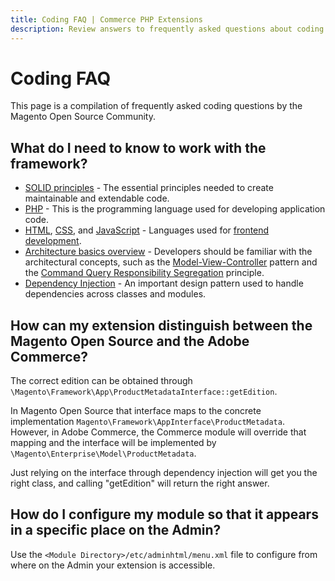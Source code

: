 ```yaml
---
title: Coding FAQ | Commerce PHP Extensions
description: Review answers to frequently asked questions about coding Adobe Commerce and Magento Open Source extensions.
---
```


# Coding FAQ

This page is a compilation of frequently asked coding questions by the Magento Open Source Community.

## What do I need to know to work with the framework?

*  [SOLID principles](https://en.wikipedia.org/wiki/SOLID_(object-oriented_design)) - The essential principles needed to create maintainable and extendable code.
*  [PHP](http://php.net/) - This is the programming language used for developing application code.
*  [HTML](https://en.wikipedia.org/wiki/HTML), [CSS](https://en.wikipedia.org/wiki/Cascading_Style_Sheets), and [JavaScript](https://www.javascript.com/) - Languages used for [frontend development](https://developer.adobe.com/commerce/frontend-core/guide/).
*  [Architecture basics overview](../../architecture/basics/index.md) - Developers should be familiar with the architectural concepts, such as the [Model-View-Controller](https://en.wikipedia.org/wiki/Model%E2%80%93view%E2%80%93controller) pattern and the [Command Query Responsibility Segregation](http://martinfowler.com/bliki/CQRS.html) principle.
*  [Dependency Injection](../../development/components/dependency-injection.md) - An important design pattern used to handle dependencies across classes and modules.

## How can my extension distinguish between the Magento Open Source and the Adobe Commerce?

The correct edition can be obtained through `\Magento\Framework\App\ProductMetadataInterface::getEdition`.

In Magento Open Source that interface maps to the concrete implementation `Magento\Framework\AppInterface\ProductMetadata`.
However, in Adobe Commerce, the Commerce module will override that mapping and the interface will be implemented by `\Magento\Enterprise\Model\ProductMetadata`.

Just relying on the interface through dependency injection will get you the right class, and calling "getEdition" will return the right answer.

## How do I configure my module so that it appears in a specific place on the Admin?

Use the `<Module Directory>/etc/adminhtml/menu.xml` file to configure from where on the Admin your extension is accessible.
